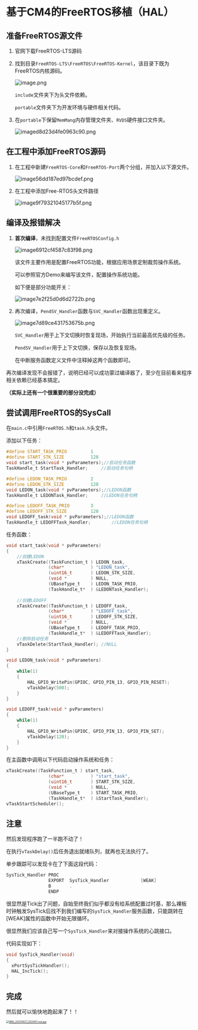 # 基于CM4的FreeRTOS移植（HAL）

## 准备FreeRTOS源文件

1. 官网下载FreeRTOS-LTS源码

2. 找到目录`FreeRTOS-LTS\FreeRTOS\FreeRTOS-Kernel`，该目录下既为FreeRTOS内核源码。

   ![image.png](https://wpcos-1300629776.cos.ap-chengdu.myqcloud.com/Gallery/2021/04/27/image.png)

   `include`文件夹下为头文件依赖。

   `portable`文件夹下为开发环境与硬件相关代码。

3. 在`portable`下保留`MemMang`内存管理文件夹、`RVDS`硬件接口文件夹。

   ![imaged8d23d4fe0963c90.png](https://wpcos-1300629776.cos.ap-chengdu.myqcloud.com/Gallery/2021/04/27/imaged8d23d4fe0963c90.png)

## 在工程中添加FreeRTOS源码

1. 在工程中新建`FreeRTOS-Core`和`FreeRTOS-Port`两个分组，并加入以下源文件。

   ![image56dd187ed97bcdef.png](https://wpcos-1300629776.cos.ap-chengdu.myqcloud.com/Gallery/2021/04/27/image56dd187ed97bcdef.png)

2. 在工程中添加Free-RTOS头文件路径

   ![image9f79321045177b5f.png](https://wpcos-1300629776.cos.ap-chengdu.myqcloud.com/Gallery/2021/04/27/image9f79321045177b5f.png)

## 编译及报错解决

1. **首次编译**，未找到配置文件`FreeRTOSConfig.h`

   ![image6912cf4587c83f98.png](https://wpcos-1300629776.cos.ap-chengdu.myqcloud.com/Gallery/2021/04/27/image6912cf4587c83f98.png)

   该文件主要作用是配置FreeRTOS功能，根据应用场景定制裁剪操作系统。

   可以参照官方Demo来编写该文件，配置操作系统功能。

   如下便是部分功能开关：

   ![image7e2f25d0d6d2722b.png](https://wpcos-1300629776.cos.ap-chengdu.myqcloud.com/Gallery/2021/04/27/image7e2f25d0d6d2722b.png)

2. 再次编译，`PendSV_Handler`函数与`SVC_Handler`函数出现重定义。

   ![image7d89ce431753675b.png](https://wpcos-1300629776.cos.ap-chengdu.myqcloud.com/Gallery/2021/04/27/image7d89ce431753675b.png)

   `SVC_Handler`用于上下文切换时恢复现场，开始执行当前最高优先级的任务。

   `PendSV_Handler`用于上下文切换，保存以及恢复现场。

   在中断服务函数定义文件中注释掉这两个函数即可。

再次编译发现不会报错了，说明已经可以成功蒙过编译器了，至少在目前看来程序相关依赖已经基本搞定。

**（实际上还有一个很重要的部分没完成）**

## 尝试调用FreeRTOS的SysCall

在`main.c`中引用`FreeRTOS.h`和`task.h`头文件。

添加以下任务：

```c
#define START_TASK_PRIO			1
#define START_STK_SIZE			128
void start_task(void * pvParameters);//启动任务函数
TaskHandle_t StartTask_Handler;		//启动任务句柄

#define LEDON_TASK_PRIO			2
#define LEDON_STK_SIZE			128
void LEDON_task(void * pvParameters);//LEDON函数
TaskHandle_t LEDONTask_Handler;		//LEDON任务句柄

#define LEDOFF_TASK_PRIO		3
#define LEDOFF_STK_SIZE			128
void LEDOFF_task(void * pvParameters);//LEDON函数
TaskHandle_t LEDOFFTask_Handler;		//LEDON任务句柄
```

任务函数：

```c
void start_task(void * pvParameters)
{
	//创建LEDON
	xTaskCreate((TaskFunction_t	) LEDON_task,
				(char*			) "LEDON_task",
				(uint16_t		) LEDON_STK_SIZE,
				(void * 		) NULL,
				(UBaseType_t	) LEDON_TASK_PRIO,
				(TaskHandle_t*	) &LEDONTask_Handler);
				
	//创建LEDOFF
	xTaskCreate((TaskFunction_t	) LEDOFF_task,
				(char*			) "LEDOFF_task",
				(uint16_t		) LEDOFF_STK_SIZE,
				(void * 		) NULL,
				(UBaseType_t	) LEDOFF_TASK_PRIO,
				(TaskHandle_t*	) &LEDOFFTask_Handler);
	//删除启动任务
	vTaskDelete(StartTask_Handler); //NULL
}

void LEDON_task(void * pvParameters)
{
	while(1)
	{
		HAL_GPIO_WritePin(GPIOC, GPIO_PIN_13, GPIO_PIN_RESET);
		vTaskDelay(500);
	}
}

void LEDOFF_task(void * pvParameters)
{
	while(1)
	{
		HAL_GPIO_WritePin(GPIOC, GPIO_PIN_13, GPIO_PIN_SET);
		vTaskDelay(120);
	}
}
```

在主函数中调用以下代码启动操作系统和任务：

```c
xTaskCreate((TaskFunction_t	) start_task,
				(char*			) "start_task",
				(uint16_t		) START_STK_SIZE,
				(void * 		) NULL,
				(UBaseType_t	) START_TASK_PRIO,
				(TaskHandle_t*	) &StartTask_Handler);
vTaskStartScheduler();
```

## 注意

然后发现程序跑了一半跑不动了！

在执行`vTaskDelay()`后任务退出就绪队列，就再也无法执行了。

单步跟踪可以发现卡在了下面这段代码：

```asm
SysTick_Handler PROC
                EXPORT  SysTick_Handler            [WEAK]
                B       .
                ENDP
```

很显然是Tick出了问题，自始至终我们似乎都没有给系统配置过时基，那么裸板时钟触发SysTick后找不到我们编写的`SysTick_Handler`服务函数，只能跳转在[WEAK]属性的函数中开始无限循环。

很显然我们应该自己写一个`SysTick_Handler`来对接操作系统的心跳接口。

代码实现如下：

```c
void SysTick_Handler(void)
{
  xPortSysTickHandler();
  HAL_IncTick();
}
```

## 完成

然后就可以愉快地跑起来了！！

[<img src="https://wpcos-1300629776.cos.ap-chengdu.myqcloud.com/Gallery/2021/04/27/IMG_20210427_202401.md.jpg" alt="IMG_20210427_202401.md.jpg" style="zoom:50%;" />](https://gallery.jason-xy.cn/image/zsJ2)
